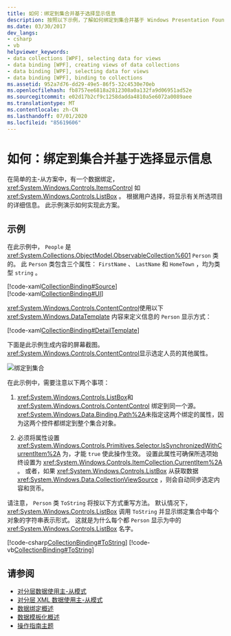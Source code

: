 ```yaml
---
title: 如何：绑定到集合并基于选择显示信息
description: 按照以下示例，了解如何绑定到集合并基于 Windows Presentation Foundation （WPF）中的选定内容显示信息。
ms.date: 03/30/2017
dev_langs:
- csharp
- vb
helpviewer_keywords:
- data collections [WPF], selecting data for views
- data binding [WPF], creating views of data collections
- data binding [WPF], selecting data for views
- data binding [WPF], binding to collections
ms.assetid: 952a7d76-dd29-49e5-86f5-32c4530e70eb
ms.openlocfilehash: fb8757ee6818a2812308a0a132fa9d06951ad52e
ms.sourcegitcommit: e02d17b2cf9c1258dadda4810a5e6072a0089aee
ms.translationtype: MT
ms.contentlocale: zh-CN
ms.lasthandoff: 07/01/2020
ms.locfileid: "85619606"
---
```

# <a name="how-to-bind-to-a-collection-and-display-information-based-on-selection"></a>如何：绑定到集合并基于选择显示信息
在简单的主-从方案中，有一个数据绑定， <xref:System.Windows.Controls.ItemsControl> 如 <xref:System.Windows.Controls.ListBox> 。 根据用户选择，将显示有关所选项目的详细信息。 此示例演示如何实现此方案。  
  
## <a name="example"></a>示例  
 在此示例中， `People` 是 <xref:System.Collections.ObjectModel.ObservableCollection%601> `Person` 类的。 此 `Person` 类包含三个属性： `FirstName` 、 `LastName` 和 `HomeTown` ，均为类型 `string` 。  
  
 [!code-xaml[CollectionBinding#Source](~/samples/snippets/csharp/VS_Snippets_Wpf/CollectionBinding/CSharp/Window1.xaml#source)]  
[!code-xaml[CollectionBinding#UI](~/samples/snippets/csharp/VS_Snippets_Wpf/CollectionBinding/CSharp/Window1.xaml#ui)]  
  
 <xref:System.Windows.Controls.ContentControl>使用以下 <xref:System.Windows.DataTemplate> 内容来定义信息的 `Person` 显示方式：  
  
 [!code-xaml[CollectionBinding#DetailTemplate](~/samples/snippets/csharp/VS_Snippets_Wpf/CollectionBinding/CSharp/Window1.xaml#detailtemplate)]  
  
 下面是此示例生成内容的屏幕截图。 <xref:System.Windows.Controls.ContentControl>显示选定人员的其他属性。  
  
 ![绑定到集合](./media/databinding-collectionbindingsample.png "DataBinding_CollectionBindingSample")  
  
 在此示例中，需要注意以下两个事项：  
  
1. <xref:System.Windows.Controls.ListBox>和 <xref:System.Windows.Controls.ContentControl> 绑定到同一个源。 <xref:System.Windows.Data.Binding.Path%2A>未指定这两个绑定的属性，因为这两个控件都绑定到整个集合对象。  
  
2. 必须将属性设置 <xref:System.Windows.Controls.Primitives.Selector.IsSynchronizedWithCurrentItem%2A> 为，才能 `true` 使此操作生效。 设置此属性可确保所选项始终设置为 <xref:System.Windows.Controls.ItemCollection.CurrentItem%2A> 。 或者，如果 <xref:System.Windows.Controls.ListBox> 从获取数据 <xref:System.Windows.Data.CollectionViewSource> ，则会自动同步选定内容和货币。  
  
 请注意， `Person` 类 `ToString` 将按以下方式重写方法。 默认情况下， <xref:System.Windows.Controls.ListBox> 调用 `ToString` 并显示绑定集合中每个对象的字符串表示形式。 这就是为什么每个都 `Person` 显示为中的 <xref:System.Windows.Controls.ListBox> 名字。  
  
 [!code-csharp[CollectionBinding#ToString](~/samples/snippets/csharp/VS_Snippets_Wpf/CollectionBinding/CSharp/Data.cs#tostring)]
 [!code-vb[CollectionBinding#ToString](~/samples/snippets/visualbasic/VS_Snippets_Wpf/CollectionBinding/VisualBasic/Person.vb#tostring)]  
  
## <a name="see-also"></a>请参阅

- [对分层数据使用主-从模式](how-to-use-the-master-detail-pattern-with-hierarchical-data.md)
- [对分层 XML 数据使用主-从模式](how-to-use-the-master-detail-pattern-with-hierarchical-xml-data.md)
- [数据绑定概述](../../../desktop-wpf/data/data-binding-overview.md)
- [数据模板化概述](data-templating-overview.md)
- [操作指南主题](data-binding-how-to-topics.md)
